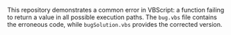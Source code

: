 This repository demonstrates a common error in VBScript: a function failing to return a value in all possible execution paths. The `bug.vbs` file contains the erroneous code, while `bugSolution.vbs` provides the corrected version.